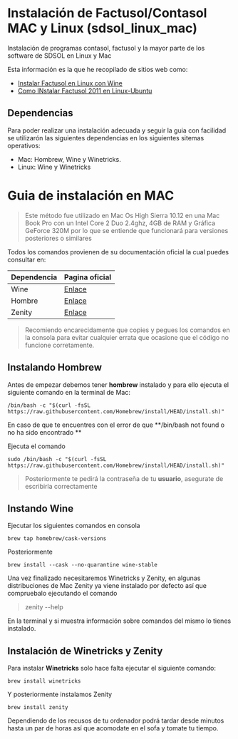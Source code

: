 # Instalación de Factusol/Contasol MAC y Linux (sdsol_linux_mac)
 Instalación de programas contasol, factusol y la mayor parte de los software de SDSOL en Linux y Mac

Esta información es la que he recopilado de sitios web como:

* [Instalar Factusol en Linux con Wine](https://javiborrasbo.net/formacion/instalar-factusol-en-linux-con-wine/)
* [Como INstalar Factusol 2011 en Linux-Ubuntu](http://alejandrolopez123.com/110-linux/337-como-instalar-factusol-2011-en-linux-ubuntu)

## Dependencias

Para poder realizar una instalación adecuada y seguir la guia con facilidad se utilizarón las siguientes dependencias en los siguientes sitemas operativos:

* Mac: Hombrew, Wine y Winetricks.
* Linux: Wine y Winetricks 

# Guia de instalación en MAC

> Este método fue utilizado en Mac Os High Sierra 10.12 en una Mac Book Pro con un Intel Core 2 Duo 2.4ghz, 4GB de RAM y Gráfica GeForce 320M por lo que se entiende que funcionará para versiones posteriores o similares

Todos los comandos provienen de su documentación oficial la cual puedes consultar en:

| Dependencia |           Pagina oficial              |
|--|-------------------------------------|
| Wine |[Enlace](https://wiki.winehq.org/MacOS) | 
| Hombre | [Enlace](https://brew.sh/)          |
| Zenity | [Enlace](https://formulae.brew.sh/formula/zenity) |

> Recomiendo encarecidamente que copies y pegues los comandos en la consola para evitar cualquier errata que ocasione que el código no funcione corretamente.

## Instalando Hombrew
Antes de empezar debemos tener **hombrew** instalado y para ello ejecuta el siguiente comando en la terminal de Mac:

```
/bin/bash -c "$(curl -fsSL https://raw.githubusercontent.com/Homebrew/install/HEAD/install.sh)"
```

En caso de que te encuentres con el error de que **/bin/bash not found o no ha sido encontrado **

Ejecuta el comando
```
sudo /bin/bash -c "$(curl -fsSL https://raw.githubusercontent.com/Homebrew/install/HEAD/install.sh)"
```

>Posteriormente te pedirá la contraseña de tu **usuario**, asegurate de escribirla correctamente

## Instando Wine

Ejecutar los siguientes comandos en consola

```
brew tap homebrew/cask-versions
```
Posteriormente
```
brew install --cask --no-quarantine wine-stable
```

Una vez finalizado necesitaremos Winetricks y Zenity, en algunas distribuciones de Mac Zenity ya viene instalado por defecto así que compruebalo ejecutando el comando 
> zenity --help

En la terminal y si muestra información sobre comandos del mismo lo tienes instalado.

## Instalación de Winetricks y Zenity

Para instalar **Winetricks** solo hace falta ejecutar el siguiente comando:

```
brew install winetricks
```

Y posteriormente instalamos Zenity

```
brew install zenity
```
Dependiendo de los recusos de tu ordenador podrá tardar desde minutos hasta un par de horas así que acomodate en el sofa y tomate tu tiempo.
